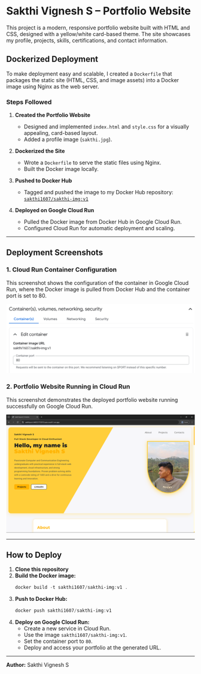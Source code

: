 # Sakthi Vignesh S – Portfolio Website

This project is a modern, responsive portfolio website built with HTML and CSS, designed with a yellow/white card-based theme. The site showcases my profile, projects, skills, certifications, and contact information.

## Dockerized Deployment

To make deployment easy and scalable, I created a `Dockerfile` that packages the static site (HTML, CSS, and image assets) into a Docker image using Nginx as the web server.

### Steps Followed

1. **Created the Portfolio Website**
   - Designed and implemented `index.html` and `style.css` for a visually appealing, card-based layout.
   - Added a profile image (`sakthi.jpg`).

2. **Dockerized the Site**
   - Wrote a `Dockerfile` to serve the static files using Nginx.
   - Built the Docker image locally.

3. **Pushed to Docker Hub**
   - Tagged and pushed the image to my Docker Hub repository: [`sakthi1607/sakthi-img:v1`](https://hub.docker.com/r/sakthi1607/sakthi-img)

4. **Deployed on Google Cloud Run**
   - Pulled the Docker image from Docker Hub in Google Cloud Run.
   - Configured Cloud Run for automatic deployment and scaling.

---

## Deployment Screenshots

### 1. Cloud Run Container Configuration
This screenshot shows the configuration of the container in Google Cloud Run, where the Docker image is pulled from Docker Hub and the container port is set to 80.

![Cloud Run Container Configuration](./Screenshot%202025-05-31%20175146.png)

### 2. Portfolio Website Running in Cloud Run
This screenshot demonstrates the deployed portfolio website running successfully on Google Cloud Run.

![Portfolio Website Deployed](./Screenshot%202025-05-31%20181354.png)

---

## How to Deploy

1. **Clone this repository**
2. **Build the Docker image:**
   ```powershell
   docker build -t sakthi1607/sakthi-img:v1 .
   ```
3. **Push to Docker Hub:**
   ```powershell
   docker push sakthi1607/sakthi-img:v1
   ```
4. **Deploy on Google Cloud Run:**
   - Create a new service in Cloud Run.
   - Use the image `sakthi1607/sakthi-img:v1`.
   - Set the container port to `80`.
   - Deploy and access your portfolio at the generated URL.

---

**Author:** Sakthi Vignesh S
